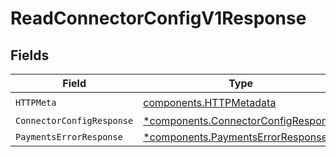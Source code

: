 # ReadConnectorConfigV1Response


## Fields

| Field                                                                                     | Type                                                                                      | Required                                                                                  | Description                                                                               |
| ----------------------------------------------------------------------------------------- | ----------------------------------------------------------------------------------------- | ----------------------------------------------------------------------------------------- | ----------------------------------------------------------------------------------------- |
| `HTTPMeta`                                                                                | [components.HTTPMetadata](../../models/components/httpmetadata.md)                        | :heavy_check_mark:                                                                        | N/A                                                                                       |
| `ConnectorConfigResponse`                                                                 | [*components.ConnectorConfigResponse](../../models/components/connectorconfigresponse.md) | :heavy_minus_sign:                                                                        | OK                                                                                        |
| `PaymentsErrorResponse`                                                                   | [*components.PaymentsErrorResponse](../../models/components/paymentserrorresponse.md)     | :heavy_minus_sign:                                                                        | Error                                                                                     |